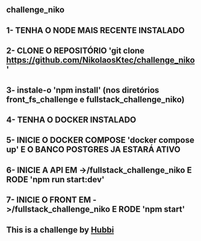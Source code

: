
##  challenge_niko


## 1- TENHA O NODE MAIS RECENTE INSTALADO
## 2- CLONE O REPOSITÓRIO 'git clone https://github.com/NikolaosKtec/challenge_niko'
## 3- instale-o 'npm install' (nos diretórios front_fs_challenge e fullstack_challenge_niko)
## 4- TENHA O DOCKER INSTALADO
## 5- INICIE O DOCKER COMPOSE 'docker compose up' E O BANCO POSTGRES JA ESTARÁ ATIVO
## 6- INICIE A API EM ->/fullstack_challenge_niko E RODE 'npm run start:dev'
## 7- INICIE O FRONT EM ->/fullstack_challenge_niko E RODE 'npm start'



## This is a challenge by [Hubbi](https://app.hubbi.app/)